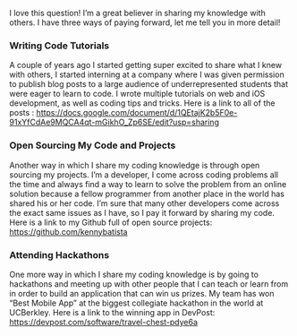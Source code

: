 I love this question! I’m a great believer in sharing my knowledge with others. I have three ways of paying forward, let me tell you in more detail!

### Writing Code Tutorials
A couple of years ago I started getting super excited to share what I knew with others, I started interning at a company where I was given permission to publish blog posts to a large audience of underrepresented students that were eager to learn to code. I wrote multiple tutorials on web and iOS development, as well as coding tips and tricks. Here is a link to all of the posts : https://docs.google.com/document/d/1QEtajK2b5F0e-91xYfCdAe9MQCA4qt-mGikhO_Zp6SE/edit?usp=sharing

### Open Sourcing My Code and Projects
Another way in which I share my coding knowledge is through open sourcing my projects. I’m a developer, I come across coding problems all the time and always find a way to learn to solve the problem from an online solution because a fellow programmer from another place in the world has shared his or her code. I’m sure that many other developers come across the exact same issues as I have, so I pay it forward by sharing my code. Here is a link to my Github full of open source projects: https://github.com/kennybatista

### Attending Hackathons
One more way in which I share my coding knowledge is by going to hackathons and meeting up with other people that I can teach or learn from in order to build an application that can win us prizes. My team has won “Best Mobile App” at the biggest collegiate hackathon in the world at UCBerkley. Here is a link to the winning app in DevPost: https://devpost.com/software/travel-chest-pdye6a
